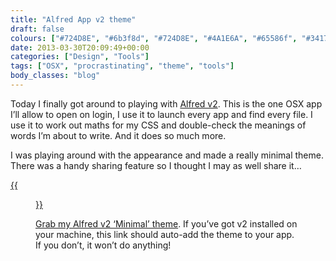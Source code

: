 ```yaml
---
title: "Alfred App v2 theme"
draft: false
colours: ["#724D8E", "#6b3f8d", "#724D8E", "#4A1E6A", "#65586f", "#34174a", "#7f6e8c"]
date: 2013-03-30T20:09:49+00:00
categories: ["Design", "Tools"]
tags: ["OSX", "procrastinating", "theme", "tools"]
body_classes: "blog"
---
```


Today I finally got around to playing with [Alfred v2](http://www.alfredapp.com/). This is the one OSX app I’ll allow to open on login, I use it to launch every app and find every file. I use it to work out maths for my CSS and double-check the meanings of words I’m about to write. And it does so much more.

I was playing around with the appearance and made a really minimal theme. There was a handy sharing feature so I thought I may as well share it…

[{{<figure class="wp-caption aligncenter size-full wp-image-2677" alt="Minimal Alfred v2 theme" src="/images/2013/03/alfred-theme.png" width="730" height="540"  caption="Minimal Alfred v2 theme">}}](http://an.lklink.at/NwQZ)

[Grab my Alfred v2 ‘Minimal’ theme](http://an.lklink.at/NwQZ). If you’ve got v2 installed on your machine, this link should auto-add the theme to your app. If you don’t, it won’t do anything!

	